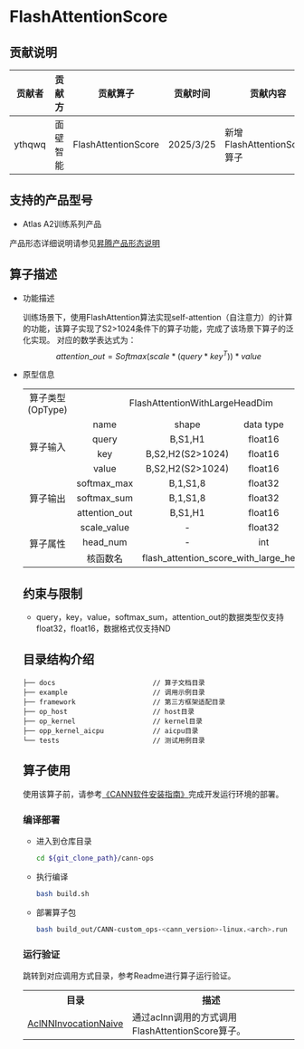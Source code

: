 # FlashAttentionScore

## 贡献说明
| 贡献者    | 贡献方  | 贡献算子                | 贡献时间      | 贡献内容                    |
|--------|------|---------------------|-----------|-------------------------|
| ythqwq | 面壁智能 | FlashAttentionScore | 2025/3/25 | 新增FlashAttentionScore算子 |


## 支持的产品型号

- Atlas A2训练系列产品

产品形态详细说明请参见[昇腾产品形态说明](http://www.hiascend.com/document/redirect/CannCommunityProductForm)


## 算子描述
- 功能描述

  训练场景下，使用FlashAttention算法实现self-attention（自注意力）的计算的功能，该算子实现了S2>1024条件下的算子功能，完成了该场景下算子的泛化实现。
  对应的数学表达式为：  
$$
attention\_out = Softmax(scale*(query*key^T))*value
$$

- 原型信息

  <table>
<tr><td rowspan="1" align="center">算子类型(OpType)</td><td colspan="4" align="center">FlashAttentionWithLargeHeadDim</td></tr>
</tr>
<tr><td rowspan="4" align="center">算子输入</td><td align="center">name</td><td align="center">shape</td><td align="center">data type</td><td align="center">format</td></tr>
<tr><td align="center">query</td><td align="center">B,S1,H1</td><td align="center">float16</td><td align="center">ND</td></tr>
<tr><td align="center">key</td><td align="center">B,S2,H2(S2>1024)</td><td align="center">float16</td><td align="center">ND</td></tr>
<tr><td align="center">value</td><td align="center">B,S2,H2(S2>1024)</td><td align="center">float16</td><td align="center">ND</td></tr>
</tr>
</tr>
<tr><td rowspan="3" align="center">算子输出</td><td align="center">softmax_max</td><td align="center">B,1,S1,8</td><td align="center">float32</td><td align="center">ND</td></tr>
<td align="center">softmax_sum</td><td align="center">B,1,S1,8</td><td align="center">float32</td><td align="center">ND</td></tr>
<td align="center">attention_out</td><td align="center">B,S1,H1</td><td align="center">float16</td><td align="center">ND</td></tr>
</tr>
</tr>
<tr><td rowspan="3" align="center">算子属性</td><td align="center">scale_value</td><td align="center">-</td><td align="center">float32</td><td align="center">ND</td></tr>
<td align="center">head_num</td><td align="center">-</td><td align="center">int</td><td align="center">ND</td></tr>
</tr>
<tr><td rowspan="1" align="center">核函数名</td><td colspan="4" align="center">flash_attention_score_with_large_head_dim</td></tr>
  </table>

## 约束与限制

- query，key，value，softmax_sum，attention_out的数据类型仅支持float32，float16，数据格式仅支持ND


## 目录结构介绍

```
├── docs                        // 算子文档目录
├── example                     // 调用示例目录
├── framework                   // 第三方框架适配目录
├── op_host                     // host目录
├── op_kernel                   // kernel目录
├── opp_kernel_aicpu            // aicpu目录
└── tests                       // 测试用例目录
```

## 算子使用
使用该算子前，请参考[《CANN软件安装指南》](https://hiascend.com/document/redirect/CannCommunityInstSoftware)完成开发运行环境的部署。

### 编译部署

  - 进入到仓库目录

    ```bash
    cd ${git_clone_path}/cann-ops
    ```

  - 执行编译

    ```bash
    bash build.sh
    ```

  - 部署算子包

    ```bash
    bash build_out/CANN-custom_ops-<cann_version>-linux.<arch>.run
    ```

### 运行验证
跳转到对应调用方式目录，参考Readme进行算子运行验证。

<table>
    <th>目录</th><th>描述</th>
    <tr>
        <td><a href="./examples/AclNNInvocationNaive"> AclNNInvocationNaive</td><td>通过aclnn调用的方式调用FlashAttentionScore算子。</td>
    </tr>
</table>
